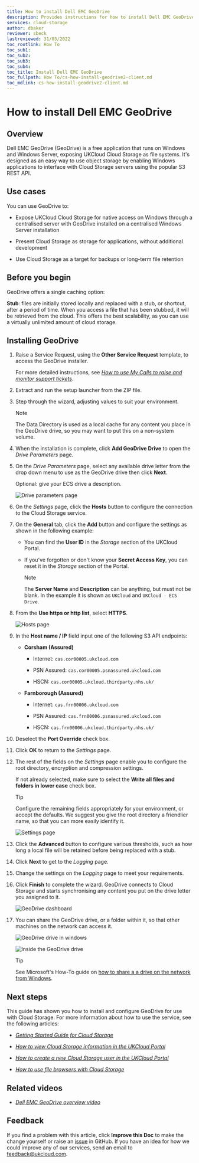 ```yaml
---
title: How to install Dell EMC GeoDrive
description: Provides instructions for how to install Dell EMC GeoDrive for use with UKCloud Cloud Storage
services: cloud-storage
author: dbaker
reviewer: sbeck
lastreviewed: 31/03/2022
toc_rootlink: How To
toc_sub1: 
toc_sub2:
toc_sub3:
toc_sub4:
toc_title: Install Dell EMC GeoDrive
toc_fullpath: How To/cs-how-install-geodrive2-client.md
toc_mdlink: cs-how-install-geodrive2-client.md
---
```


# How to install Dell EMC GeoDrive

## Overview

Dell EMC GeoDrive (GeoDrive) is a free application that runs on Windows and Windows Server, exposing UKCloud Cloud Storage as file systems. It's designed as an easy way to use object storage by enabling Windows applications to interface with Cloud Storage servers using the popular S3 REST API.

## Use cases

You can use GeoDrive to:

- Expose UKCloud Cloud Storage for native access on Windows through a centralised server with GeoDrive installed on a centralised Windows Server installation

- Present Cloud Storage as storage for applications, without additional development

- Use Cloud Storage as a target for backups or long-term file retention

## Before you begin

GeoDrive offers a single caching option:

**Stub**: files are initially stored locally and replaced with a stub, or shortcut, after a period of time. When you access a file that has been stubbed, it will be retrieved from the cloud. This offers the best scalability, as you can use a virtually unlimited amount of cloud storage.

## Installing GeoDrive

1. Raise a Service Request, using the **Other Service Request** template, to access the GeoDrive installer.

   For more detailed instructions, see [*How to use My Calls to raise and monitor support tickets*](../portal/ptl-how-use-my-calls.md).

2. Extract and run the setup launcher from the ZIP file.

3. Step through the wizard, adjusting values to suit your environment.

   > [!NOTE]
   > The Data Directory is used as a local cache for any content you place in the GeoDrive drive, so you may want to put this on a non-system volume.

4. When the installation is complete, click **Add GeoDrive Drive** to open the *Drive Parameters* page.

5. On the *Drive Parameters* page, select any available drive letter from the drop down menu to use as the GeoDrive drive then click **Next**.

   Optional: give your ECS drive a description.

   ![Drive parameters page](images/cs-ecs-install-step-one.png)

6. On the *Settings* page, click the **Hosts** button to configure the connection to the Cloud Storage service.

7. On the **General** tab, click the **Add** button and configure the settings as shown in the following example:

   - You can find the **User ID** in the *Storage* section of the UKCloud Portal.

   - If you've forgotten or don't know your **Secret Access Key**, you can reset it in the *Storage* section of the Portal.

     > [!NOTE]
     > The **Server Name** and **Description** can be anything, but must not be blank. In the example it is shown as `UKCloud` and `UKCloud - ECS Drive`.

8. From the **Use https or http list**, select **HTTPS**.

   ![Hosts page](images/cs-ecs-install-step-two.png)

9. In the **Host name / IP** field input one of the following S3 API endpoints:

   - **Corsham (Assured)**

     - Internet: `cas.cor00005.ukcloud.com`

     - PSN Assured: `cas.cor00005.psnassured.ukcloud.com`

     - HSCN: `cas.cor00005.ukcloud.thirdparty.nhs.uk/`
  
   - **Farnborough (Assured)**

     - Internet: `cas.frn00006.ukcloud.com`

     - PSN Assured: `cas.frn00006.psnassured.ukcloud.com`

     - HSCN: `cas.frn00006.ukcloud.thirdparty.nhs.uk/`

10. Deselect the **Port Override** check box.

11. Click **OK** to return to the *Settings* page.

12. The rest of the fields on the *Settings* page enable you to configure the root directory, encryption and compression settings.

    If not already selected, make sure to select the **Write all files and folders in lower case** check box.

    > [!TIP]
    > Configure the remaining fields appropriately for your environment, or accept the defaults. We suggest you give the root directory a friendlier name, so that you can more easily identify it.

    ![Settings page](images/cs-ecs-install-step-three.png)

13. Click the **Advanced** button to configure various thresholds, such as how long a local file will be retained before being replaced with a stub.

14. Click **Next**  to get to the *Logging* page.

15. Change the settings on the *Logging* page to meet your requirements.

16. Click **Finish** to complete the wizard. GeoDrive connects to Cloud Storage and starts synchronising any content you put on the drive letter you assigned to it.

    ![GeoDrive dashboard](images/cs-ecs-install-step-four.png)

17. You can share the GeoDrive drive, or a folder within it, so that other machines on the network can access it.

    ![GeoDrive drive in windows](images/cs-ecs-install-step-five.png)

    ![Inside the GeoDrive drive](images/cs-ecs-install-step-six.png)

    > [!TIP]
    > See Microsoft's How-To guide on [how to share a a drive on the network from Windows](https://support.microsoft.com/en-gb/help/4092694/windows-10-changes-to-file-sharing-over-a-network).

## Next steps

This guide has shown you how to install and configure GeoDrive for use with Cloud Storage. For more information about how to use the service, see the following articles:

- [*Getting Started Guide for Cloud Storage*](cs-gs.md)

- [*How to view Cloud Storage information in the UKCloud Portal*](cs-how-view-info-portal.md)

- [*How to create a new Cloud Storage user in the UKCloud Portal*](cs-how-create-user.md)

- [*How to use file browsers with Cloud Storage*](cs-how-use-file-browsers.md)

## Related videos

- [*Dell EMC GeoDrive overview video*](cs-vid-geodrive2-client-overview.md)

## Feedback

If you find a problem with this article, click **Improve this Doc** to make the change yourself or raise an [issue](https://github.com/UKCloud/documentation/issues) in GitHub. If you have an idea for how we could improve any of our services, send an email to <feedback@ukcloud.com>.
